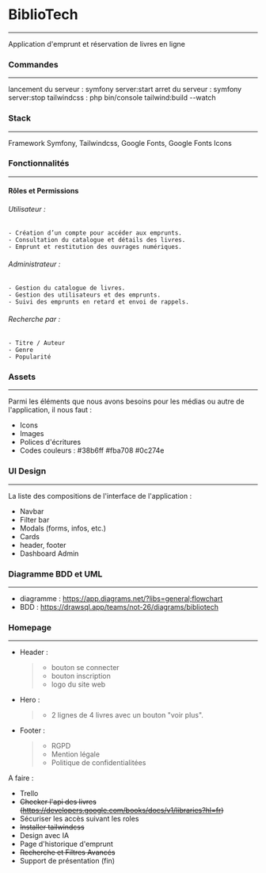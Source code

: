 # BiblioTech
---
Application d'emprunt et réservation de livres en ligne

### Commandes
---

lancement du serveur : symfony server:start
arret du serveur : symfony server:stop
tailwindcss : php bin/console tailwind:build --watch

### Stack
---
Framework Symfony, Tailwindcss, Google Fonts, Google Fonts Icons


### Fonctionnalités
---
#### Rôles et Permissions

###### Utilisateur :
    - Création d’un compte pour accéder aux emprunts.
    - Consultation du catalogue et détails des livres.
    - Emprunt et restitution des ouvrages numériques.
  
###### Administrateur :
    - Gestion du catalogue de livres.
    - Gestion des utilisateurs et des emprunts.
    - Suivi des emprunts en retard et envoi de rappels.

###### Recherche par :
    - Titre / Auteur
    - Genre
    - Popularité

### Assets
---
Parmi les éléments que nous avons besoins pour les médias ou autre de l'application, il nous faut :
 - Icons
 - Images
 - Polices d'écritures
 - Codes couleurs : #38b6ff #fba708 #0c274e

### UI Design
---

La liste des compositions de l'interface de l'application :

- Navbar
- Filter bar
- Modals (forms, infos, etc.)
- Cards
- header, footer
- Dashboard Admin
  
### Diagramme BDD et UML
---
 - diagramme : https://app.diagrams.net/?libs=general;flowchart
 - BDD : https://drawsql.app/teams/not-26/diagrams/bibliotech

### Homepage
---
- Header :
    > - bouton se connecter 
    > - bouton inscription
    > - logo du site web

- Hero :
    > - 2 lignes de 4 livres avec un bouton "voir plus".

- Footer :
  > - RGPD
  > - Mention légale
  > - Politique de confidentialitées


A faire : 

  - Trello
  - ~~Checker l'api des livres (https://developers.google.com/books/docs/v1/libraries?hl=fr)~~
  - Sécuriser les accès suivant les roles
  - ~~Installer tailwindcss~~
  - Design avec IA
  - Page d'historique d'emprunt
  - ~~Recherche et Filtres Avancés~~
  - Support de présentation (fin)
